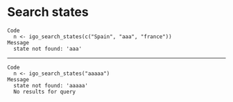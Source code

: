 # Search states

    Code
      n <- igo_search_states(c("Spain", "aaa", "france"))
    Message
      state not found: 'aaa'

---

    Code
      n <- igo_search_states("aaaaa")
    Message
      state not found: 'aaaaa'
      No results for query

